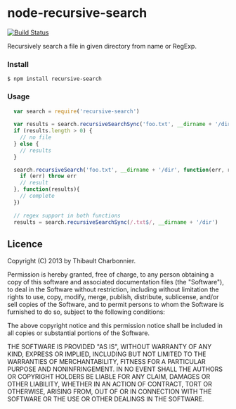 # node-recursive-search

[![Build Status](https://api.travis-ci.org/thibaultCha/node-recursive-search.png)](https://travis-ci.org/thibaultCha/node-recursive-search) 

Recursively search a file in given directory from name or RegExp.

### Install

```
$ npm install recursive-search
```

### Usage

```javascript
  var search = require('recursive-search')
  
  var results = search.recursiveSearchSync('foo.txt', __dirname + '/dir')
  if (results.length > 0) {
  	// no file
  } else {
    // results
  }

  search.recursiveSearch('foo.txt', __dirname + '/dir', function(err, result){
    if (err) throw err
    // result
  }, function(results){
    // complete
  })
  
  // regex support in both functions
  results = search.recursiveSearchSync(/.txt$/, __dirname + '/dir')
```

## Licence

Copyright (C) 2013 by Thibault Charbonnier.

Permission is hereby granted, free of charge, to any person obtaining a copy of this software and associated documentation files (the "Software"), to deal in the Software without restriction, including without limitation the rights to use, copy, modify, merge, publish, distribute, sublicense, and/or sell copies of the Software, and to permit persons to whom the Software is furnished to do so, subject to the following conditions:

The above copyright notice and this permission notice shall be included in all copies or substantial portions of the Software.

THE SOFTWARE IS PROVIDED "AS IS", WITHOUT WARRANTY OF ANY KIND, EXPRESS OR IMPLIED, INCLUDING BUT NOT LIMITED TO THE WARRANTIES OF MERCHANTABILITY, FITNESS FOR A PARTICULAR PURPOSE AND NONINFRINGEMENT. IN NO EVENT SHALL THE AUTHORS OR COPYRIGHT HOLDERS BE LIABLE FOR ANY CLAIM, DAMAGES OR OTHER LIABILITY, WHETHER IN AN ACTION OF CONTRACT, TORT OR OTHERWISE, ARISING FROM, OUT OF OR IN CONNECTION WITH THE SOFTWARE OR THE USE OR OTHER DEALINGS IN THE SOFTWARE.